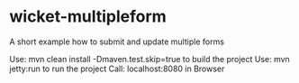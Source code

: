 wicket-multipleform
===================

A short example how to submit and update multiple forms

Use: mvn clean install -Dmaven.test.skip=true to build the project
Use: mvn jetty:run to run the project
Call: localhost:8080 in Browser
